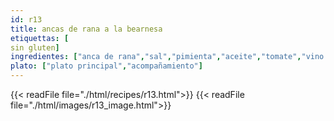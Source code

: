 ```yaml
---
id: r13
title: ancas de rana a la bearnesa
etiquettas: [
sin gluten]
ingredientes: ["anca de rana","sal","pimienta","aceite","tomate","vino blanco","limón"]
plato: ["plato principal","acompañamiento"]
---
```


{{< readFile file="./html/recipes/r13.html">}}
{{< readFile file="./html/images/r13_image.html">}}